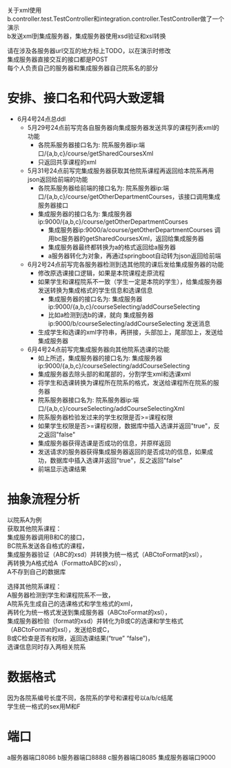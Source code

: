 关于xml使用  
b.controller.test.TestController和integration.controller.TestController做了一个演示  
b发送xml到集成服务器，集成服务器使用xsd验证和xsl转换  

请在涉及各服务器url交互的地方标上TODO，以在演示时修改  
集成服务器直接交互的接口都是POST  
每个人负责自己的服务器和集成服务器自己院系名的部分  

# 安排、接口名和代码大致逻辑
- 6月4号24点总ddl  
    - 5月29号24点前写完各自服务器向集成服务器发送共享的课程列表xml的功能
        - 各院系服务器接口名为: 院系服务器ip:端口/{a,b,c}/course/getSharedCoursesXml
        - 只返回共享课程的xml
    - 5月31号24点前写完集成服务器获取其他院系课程再返回给本院系再用json返回给前端的功能  
        - 各院系服务器给前端的接口名为: 院系服务器ip:端口/{a,b,c}/course/getOtherDepartmentCourses，该接口调用集成服务器接口  
        - 集成服务器的接口名为: 集成服务器ip:9000/{a,b,c}/course/getOtherDepartmentCourses
            - 集成服务器ip:9000/a/course/getOtherDepartmentCourses 调用bc服务器的getSharedCoursesXml，返回给集成服务器
            - 集成服务器最终都转换为a的格式返回给a服务器
            - a服务器转化为对象，再通过springboot自动转为json返回给前端
    - 6月2号24点前写完各服务器检测到选其他院的课后发给集成服务器的功能  
        - 修改原选课接口逻辑，如果是本院课程走原流程
        - 如果学生和课程院系不一致（学生一定是本院的学生），给集成服务器发送转换为集成格式的学生信息和选课信息
            - 集成服务器的接口名为: 集成服务器ip:9000/{a,b,c}/courseSelecting/addCourseSelecting
            - 比如a检测到选b的课，就向 集成服务器ip:9000/b/courseSelecting/addCourseSelecting 发送消息
        - 生成学生和选课的xml字符串，再拼接，头部加上<chooseOther>，尾部加上</chooseOther>，发送给集成服务器
    - 6月4号24点前写完集成服务器向其他院系选课的功能
        - 如上所述，集成服务器的接口名为: 集成服务器ip:9000/{a,b,c}/courseSelecting/addCourseSelecting
        - 集成服务器去除头部的<chooseOther>和尾部的</chooseOther>，分割学生xml和选课xml
        - 将学生和选课转换为课程所在院系的格式，发送给课程所在院系的服务器
        - 院系服务器接口名为: 院系服务器ip:端口/{a,b,c}/courseSelecting/addCourseSelectingXml
        - 院系服务器检验发过来的学生权限是否>=课程权限
        - 如果学生权限是否>=课程权限，数据库中插入选课并返回"true"，反之返回"false"
        - 集成服务器获得选课是否成功的信息，并原样返回
        - 发送请求的服务器获得集成服务器返回的是否成功的信息，如果成功，数据库中插入选课并返回"true"，反之返回"false"
        - 前端显示选课结果

# 抽象流程分析
以院系A为例  
获取其他院系课程：  
集成服务器调用B和C的接口，  
BC院系发送各自格式的课程，  
集成服务器验证（ABC的xsd）并转换为统一格式（ABCtoFormat的xsl），  
再转换为A格式给A（FormattoABC的xsl），  
A不存到自己的数据库

选择其他院系课程：  
A服务器检测到学生和课程院系不一致，  
A院系先生成自己的选课格式和学生格式的xml，  
再转化为统一格式发送到集成服务器（ABCtoFormat的xsl），  
集成服务器检验（format的xsd）并转化为B或C的选课和学生格式（ABCtoFormat的xsl），发送给B或C，  
B或C检查是否有权限，返回选课结果(“true” “false”)，  
选课信息同时存入两相关院系

# 数据格式
因为各院系编号长度不同，各院系的学号和课程号以a/b/c结尾  
学生统一格式的sex用M和F  

# 端口
a服务器端口8086
b服务器端口8888
c服务器端口8085
集成服务器端口9000